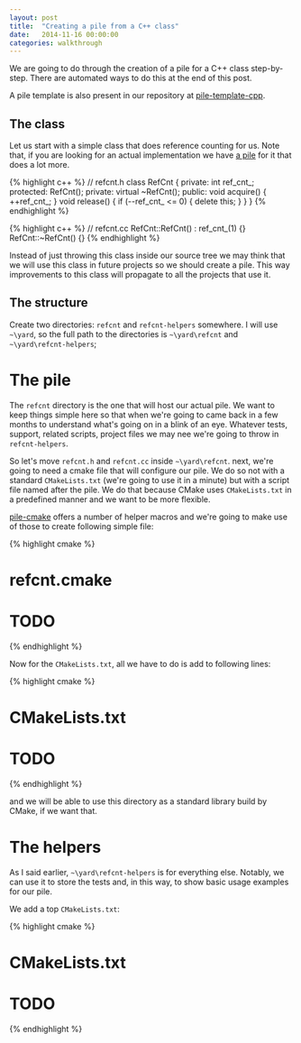 ```yaml
---
layout: post
title:  "Creating a pile from a C++ class"
date:   2014-11-16 00:00:00
categories: walkthrough
---
```


We are going to do through the creation of
a pile for a C++ class step-by-step. There
are automated ways to do this at the end of 
this post.

A pile template is also present in our
repository at [pile-template-cpp](https://github.com/pile-contributors/pile-template-cpp).

The class
---------

Let us start with a simple class that does 
reference counting for us. Note that, if you
are looking for an actual implementation we have
[a pile](/404.html) for it that does a lot more.

{% highlight c++ %}
// refcnt.h
class RefCnt {
private:
    int ref_cnt_;
protected:
    RefCnt();
private:
    virtual ~RefCnt();
public:
    void acquire() {
        ++ref_cnt_;
    }
    void release() {
        if (--ref_cnt_ <= 0) {
            delete this;
        }
    }
}
{% endhighlight %}

{% highlight c++ %}
// refcnt.cc
RefCnt::RefCnt() :
    ref_cnt_(1)
{}
RefCnt::~RefCnt()
{}
{% endhighlight %}

Instead of just throwing this class inside our source tree
we may think that we will use this class in future projects
so we should create a pile. This way improvements to this 
class will propagate to all the projects that use it.

The structure
-------------

Create two directories: `refcnt` and `refcnt-helpers`
somewhere. I will use `~\yard`, so the full path
to the directories is `~\yard\refcnt` and `~\yard\refcnt-helpers`;

The pile
========

The `refcnt` directory is the one that will host our actual
pile. We want to keep things simple here so that when we're
going to came back in a few months to understand 
what's going on in a blink of an eye. Whatever tests, support,
related scripts, project files we may nee we're going to throw
in `refcnt-helpers`.

So let's move `refcnt.h` and `refcnt.cc` inside
`~\yard\refcnt`. next, we're going to need a cmake file
that will configure our pile. We do so not with a standard
`CMakeLists.txt` (we're going to use it in a minute) but 
with a script file named after the pile. We do that
because CMake uses `CMakeLists.txt` in a predefined manner
and we want to be more flexible.

[pile-cmake](https://github.com/pile-contributors/pile-cmake)
offers a number of helper macros and we're going to make use of
those to create following simple file:

{% highlight cmake %}
# refcnt.cmake

# TODO

{% endhighlight %}

Now for the `CMakeLists.txt`, all we have to do
is add to following lines:

{% highlight cmake %}
# CMakeLists.txt

# TODO

{% endhighlight %}

and we will be able to use this directory as a standard
library build by CMake, if we want that. 

The helpers
===========

As I said earlier, `~\yard\refcnt-helpers` is for 
everything else. Notably, we can use it to store the 
tests and, in this way, to show basic usage examples 
for our pile.

We add a top `CMakeLists.txt`:

{% highlight cmake %}
# CMakeLists.txt

# TODO

{% endhighlight %}

